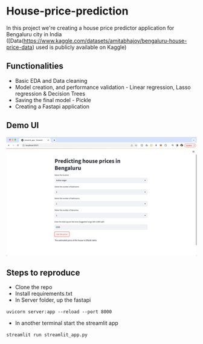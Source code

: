 # House-price-prediction

In this project we're creating a house price predictor application for Bengaluru city in India ([Data(https://www.kaggle.com/datasets/amitabhajoy/bengaluru-house-price-data) used is publicly available on Kaggle)

## Functionalities 

- Basic EDA and Data cleaning 
- Model creation, and performance validation - Linear regression, Lasso regression & Decision Trees
- Saving the final model - Pickle
- Creating a Fastapi application 

## Demo UI 

![alt text](House_Price_prediction.png)

## Steps to reproduce 
- Clone the repo
- Install requirements.txt
- In Server folder, up the fastapi 
```
uvicorn server:app --reload --port 8000
```
- In another terminal start the streamlit app
```
streamlit run streamlit_app.py
```

